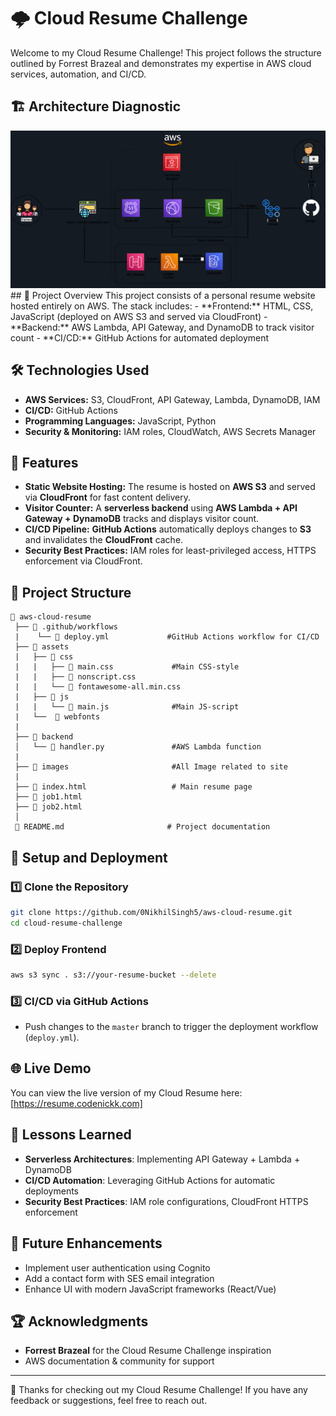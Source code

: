 # 🌩️ Cloud Resume Challenge

Welcome to my Cloud Resume Challenge! This project follows the structure outlined by Forrest Brazeal and demonstrates my expertise in AWS cloud services, automation, and CI/CD.
## 🏗️ Architecture Diagnostic
<img title="a title" alt="Alt text" src="/images/CRC-archdiagram.drawio.png">
## 🚀 Project Overview
This project consists of a personal resume website hosted entirely on AWS. The stack includes:
- **Frontend:** HTML, CSS, JavaScript (deployed on AWS S3 and served via CloudFront)
- **Backend:** AWS Lambda, API Gateway, and DynamoDB to track visitor count
- **CI/CD:** GitHub Actions for automated deployment

## 🛠️ Technologies Used
- **AWS Services:** S3, CloudFront, API Gateway, Lambda, DynamoDB, IAM
- **CI/CD:** GitHub Actions
- **Programming Languages:** JavaScript, Python
- **Security & Monitoring:** IAM roles, CloudWatch, AWS Secrets Manager

## 📜 Features
- **Static Website Hosting:** The resume is hosted on **AWS S3** and served via **CloudFront** for fast content delivery.
- **Visitor Counter:** A **serverless backend** using **AWS Lambda + API Gateway + DynamoDB** tracks and displays visitor count.
- **CI/CD Pipeline:** **GitHub Actions** automatically deploys changes to **S3** and invalidates the **CloudFront** cache.
- **Security Best Practices:** IAM roles for least-privileged access, HTTPS enforcement via CloudFront.

## 📂 Project Structure
```
📁 aws-cloud-resume
 ├── 📁 .github/workflows
 |    └── 📄 deploy.yml             #GitHub Actions workflow for CI/CD
 ├── 📁 assets
 |   ├── 📁 css
 |   |   ├── 📄 main.css             #Main CSS-style
 |   |   ├── 📄 nonscript.css
 |   |   └── 📄 fontawesome-all.min.css
 |   ├── 📁 js
 |   |   └── 📄 main.js              #Main JS-script
 |   └──  📁 webfonts
 |
 ├── 📁 backend
 │   └── 📄 handler.py               #AWS Lambda function
 |
 ├── 📁 images                       #All Image related to site
 |
 ├── 📄 index.html                   # Main resume page
 ├── 📄 job1.html                     
 ├── 📄 job2.html
 │   
 📜 README.md                       # Project documentation
```

## 🔧 Setup and Deployment
### 1️⃣ Clone the Repository
```sh
git clone https://github.com/0NikhilSingh5/aws-cloud-resume.git
cd cloud-resume-challenge
```

### 2️⃣ Deploy Frontend
```sh
aws s3 sync . s3://your-resume-bucket --delete
```

### 3️⃣ CI/CD via GitHub Actions
- Push changes to the `master` branch to trigger the deployment workflow (`deploy.yml`).

## 🌐 Live Demo
You can view the live version of my Cloud Resume here: [https://resume.codenickk.com]

## 📜 Lessons Learned
- **Serverless Architectures**: Implementing API Gateway + Lambda + DynamoDB
- **CI/CD Automation**: Leveraging GitHub Actions for automatic deployments
- **Security Best Practices**: IAM role configurations, CloudFront HTTPS enforcement

## 🎯 Future Enhancements
- Implement user authentication using Cognito
- Add a contact form with SES email integration
- Enhance UI with modern JavaScript frameworks (React/Vue)

## 🏆 Acknowledgments
- **Forrest Brazeal** for the Cloud Resume Challenge inspiration
- AWS documentation & community for support

---
🙌 Thanks for checking out my Cloud Resume Challenge! If you have any feedback or suggestions, feel free to reach out.

